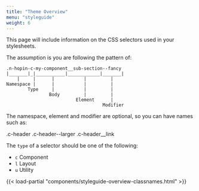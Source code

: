 ```yaml
---
title: "Theme Overview"
menu: "styleguide"
weight: 6
---
```


This page will include information on the CSS selectors used in your stylesheets.

The assumption is you are following the pattern of:

```
.n-hopin-c-my-component__sub-section--fancy
|_______|_|___________|____________|_______|
    |     |      |           |         |
Namespace |      |           |         |
        Type     |           |         |
                Body         |         |
                          Element      |
                                    Modifier
```

The namespace, element and modifier are optional, so you can
have names such as:

.c-header
.c-header--larger
.c-header__link

The `type` of a selector should be one of the following:

- `c` Component
- `l` Layout
- `u` Utility

{{< load-partial "components/styleguide-overview-classnames.html" >}}

